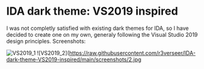 # IDA dark theme: VS2019 inspired
I was not completly satisfied with existing dark themes for IDA, so I have decided to create one on my own, generaly following the Visual Studio 2019 design principles.
Screenshots:

![VS2019_1](https://raw.githubusercontent.com/r3verseer/IDA-dark-theme-VS2019-inspired/main/screenshots/1.jpg)
![VS2019_2](https://raw.githubusercontent.com/r3verseer/IDA-dark-theme-VS2019-inspired/main/screenshots/2.jpg
